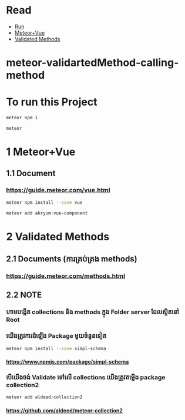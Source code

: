 # Read

- [Run](#To-run-this-Project)
- [Meteor+Vue](#1-Meteor+Vue)
- [Validated Methods](#2-Validated-Methods)

# meteor-validartedMethod-calling-method

# To run this Project

```bash
meteor npm i
```

```bash
meteor
```

# 1 Meteor+Vue

## 1.1 Document

### https://guide.meteor.com/vue.html

```bash
meteor npm install --save vue
```

```bash
meteor add akryum:vue-component
```

# 2 Validated Methods

## 2.1 Documents (ការគ្រប់គ្រង methods​)

### https://guide.meteor.com/methods.html

## 2.2 NOTE

### ហាមបង្កើត collections និង methods ក្នុង Folder server ដែលស្ថិតនៅ Root

### យើងត្រូវការដំឡើង Package មួយចំនួនទៀត

```bash
meteor npm install --save simpl-schema
```

#### https://www.npmjs.com/package/simpl-schema

### បើយើងចង់ Validate ទៅលើ collections យើងត្រូវតម្លើង package collection2

```bash
meteor add aldeed:collection2
```

#### https://github.com/aldeed/meteor-collection2
